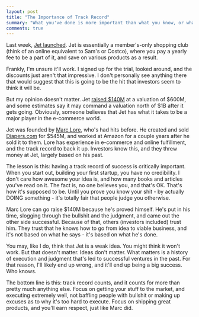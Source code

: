 ```yaml
---
layout: post
title: "The Importance of Track Record"
summary: "What you've done is more important than what you know, or what you say you've done."
comments: true
---
```

Last week, [Jet launched](http://www.jet.com). Jet is essentially a member's-only shopping club (think of an online equivalent to Sam's or Costco), where you pay a yearly fee to be a part of it, and save on various products as a result.

Frankly, I'm unsure it'll work. I signed up for the trial, looked around, and the discounts just aren't that impressive. I don't personally see anything there that would suggest that this is going to be the hit that investors seem to think it will be.

But my opinion doesn't matter. Jet [raised $140M](http://www.wsj.com/articles/jet-com-raises-140-million-led-by-bain-capital-ventures-1423696950) at a valuation of $600M, and some estimates say it may command a valuation north of $1B after it gets going. Obviously, someone believes that Jet has what it takes to be a major player in the e-commerce world.

Jet was founded by [Marc Lore](https://en.wikipedia.org/wiki/Marc_Lore), who's had hits before. He created and sold [Diapers.com](http://www.diapers.com) for $545M, and worked at Amazon for a couple years after he sold it to them. Lore has experience in e-commerce and online fulfillment, and the track record to back it up. Investors know this, and they threw money at Jet, largely based on his past.

The lesson is this: having a track record of success is critically important. When you start out, building your first startup, you have no credibility. I don't care how awesome your idea is, and how many books and articles you've read on it. The fact is, no one believes you, and that's OK. That's how it's supposed to be. Until you prove you know your shit - by actually DOING something - it's totally fair that people judge you otherwise.

Marc Lore can go raise $140M because he's proved himself. He's put in his time, slogging through the bullshit and the judgment, and came out the other side successful. Because of that, others (investors included) trust him. They trust that he knows how to go from idea to viable business, and it's not based on what he says - it's based on what he's done.

You may, like I do, think that Jet is a weak idea. You might think it won't work. But that doesn't matter. Ideas don't matter. What matters is a history of execution and judgment that's led to successful ventures in the past. For that reason, I'll likely end up wrong, and it'll end up being a big success. Who knows.

The bottom line is this: track record counts, and it counts for more than pretty much anything else. Focus on getting your stuff to the market, and executing extremely well, not baffling people with bullshit or making up excuses as to why it's too hard to execute. Focus on shipping great products, and you'll earn respect, just like Marc did.
